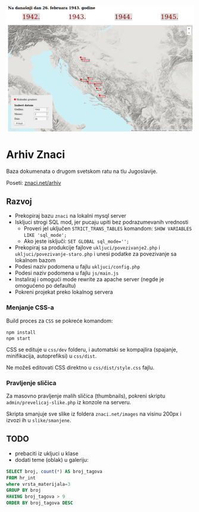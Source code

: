 [![](screen.png)](http://znaci.net/arhiv/)

# Arhiv Znaci

Baza dokumenata o drugom svetskom ratu na tlu Jugoslavije.

Poseti: [znaci.net/arhiv](http://znaci.net/arhiv/)

## Razvoj

- Prekopiraj bazu `znaci` na lokalni mysql server
- Iskljuci strogi SQL mod, jer pucaju upiti bez podrazumevanih vrednosti
  - Proveri jel uključen `STRICT_TRANS_TABLES` komandom: `SHOW VARIABLES LIKE 'sql_mode';`
  - Ako jeste isključi: `SET GLOBAL sql_mode='';`
- Prekopiraj sa produkcije fajlove `ukljuci/povezivanje2.php` i `ukljuci/povezivanje-staro.php` i unesi podatke za povezivanje sa lokalnom bazom
- Podesi naziv podomena u fajlu `ukljuci/config.php`
- Podesi naziv podomena u fajlu `js/main.js`
- Instaliraj i omogući mode rewrite za apache server (negde je omogućeno po defaultu)
- Pokreni projekat preko lokalnog servera

### Menjanje CSS-a

Build proces za `CSS` se pokreće komandom:
```
npm install
npm start
```

CSS se edituje u `css/dev` folderu, i automatski se kompajlira (spajanje, minifikacija, autoprefiksi) u `css/dist`.

Ne možeš editovati CSS direktno u `css/dist/style.css` fajlu.

### Pravljenje sličica

Za masovno pravljenje malih sličica (thumbnails), pokreni skriptu `admin/prevelicaj-slike.php` iz konzole na serveru.

Skripta smanjuje sve slike iz foldera `znaci.net/images` na visinu 200px i izvozi ih u `slike/smanjene`.

## TODO

- prebaciti iz ukljuci u klase
- dodati teme (oblak) u galeriju:

```sql
SELECT broj, count(*) AS broj_tagova
FROM hr_int
where vrsta_materijala=3
GROUP BY broj
HAVING broj_tagova > 9
ORDER BY broj_tagova DESC
```

